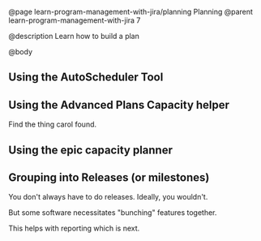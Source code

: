 @page learn-program-management-with-jira/planning Planning
@parent learn-program-management-with-jira 7

@description Learn how to build a plan

@body


## Using the AutoScheduler Tool


## Using the Advanced Plans Capacity helper

Find the thing carol found.

## Using the epic capacity planner


## Grouping into Releases (or milestones)


You don't always have to do releases. Ideally, you wouldn't.  

But some software necessitates "bunching" features together.


This helps with reporting which is next.
